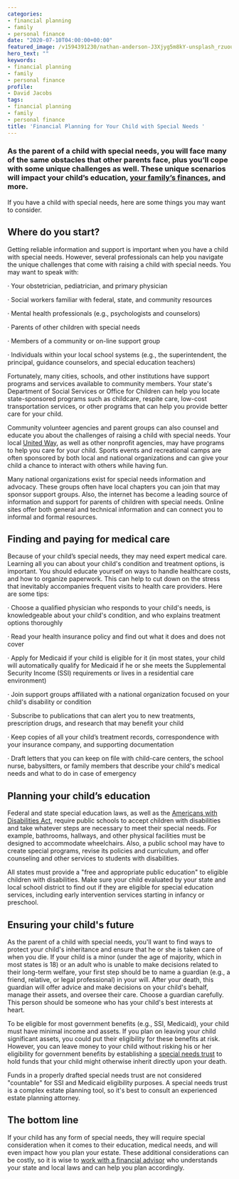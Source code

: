 ```yaml
---
categories:
- financial planning
- family
- personal finance
date: "2020-07-10T04:00:00+00:00"
featured_image: /v1594391230/nathan-anderson-J3Xjyg5m8kY-unsplash_rzuoul.jpg
hero_text: ""
keywords:
- financial planning
- family
- personal finance
profile:
- David Jacobs
tags:
- financial planning
- family
- personal finance
title: 'Financial Planning for Your Child with Special Needs '
---
```

### As the parent of a child with special needs, you will face many of the same obstacles that other parents face, plus you’ll cope with some unique challenges as well. These unique scenarios will impact your child’s education, [your family’s finances](https://navalign.com/updates/4-financial-priorities-young-families-should-address/), and more.

If you have a child with special needs, here are some things you may want to consider.

## Where do you start?

Getting reliable information and support is important when you have a child with special needs. However, several professionals can help you navigate the unique challenges that come with raising a child with special needs. You may want to speak with:

· Your obstetrician, pediatrician, and primary physician

· Social workers familiar with federal, state, and community resources

· Mental health professionals (e.g., psychologists and counselors)

· Parents of other children with special needs

· Members of a community or on-line support group

· Individuals within your local school systems (e.g., the superintendent, the principal, guidance counselors, and special education teachers)

Fortunately, many cities, schools, and other institutions have support programs and services available to community members. Your state's Department of Social Services or Office for Children can help you locate state-sponsored programs such as childcare, respite care, low-cost transportation services, or other programs that can help you provide better care for your child.

Community volunteer agencies and parent groups can also counsel and educate you about the challenges of raising a child with special needs. Your local [United Way](https://www.unitedway.org/find-your-united-way), as well as other nonprofit agencies, may have programs to help you care for your child. Sports events and recreational camps are often sponsored by both local and national organizations and can give your child a chance to interact with others while having fun.

Many national organizations exist for special needs information and advocacy. These groups often have local chapters you can join that may sponsor support groups. Also, the internet has become a leading source of information and support for parents of children with special needs. Online sites offer both general and technical information and can connect you to informal and formal resources.

## Finding and paying for medical care

Because of your child’s special needs, they may need expert medical care. Learning all you can about your child's condition and treatment options, is important. You should educate yourself on ways to handle healthcare costs, and how to organize paperwork. This can help to cut down on the stress that inevitably accompanies frequent visits to health care providers. Here are some tips:

· Choose a qualified physician who responds to your child's needs, is knowledgeable about your child's condition, and who explains treatment options thoroughly

· Read your health insurance policy and find out what it does and does not cover

· Apply for Medicaid if your child is eligible for it (in most states, your child will automatically qualify for Medicaid if he or she meets the Supplemental Security Income (SSI) requirements or lives in a residential care environment)

· Join support groups affiliated with a national organization focused on your child's disability or condition

· Subscribe to publications that can alert you to new treatments, prescription drugs, and research that may benefit your child

· Keep copies of all your child’s treatment records, correspondence with your insurance company, and supporting documentation

· Draft letters that you can keep on file with child-care centers, the school nurse, babysitters, or family members that describe your child's medical needs and what to do in case of emergency

## Planning your child’s education

Federal and state special education laws, as well as the [Americans with Disabilities Act](https://www.ada.gov/), require public schools to accept children with disabilities and take whatever steps are necessary to meet their special needs. For example, bathrooms, hallways, and other physical facilities must be designed to accommodate wheelchairs. Also, a public school may have to create special programs, revise its policies and curriculum, and offer counseling and other services to students with disabilities.

All states must provide a "free and appropriate public education" to eligible children with disabilities. Make sure your child evaluated by your state and local school district to find out if they are eligible for special education services, including early intervention services starting in infancy or preschool.

## Ensuring your child's future

As the parent of a child with special needs, you'll want to find ways to protect your child's inheritance and ensure that he or she is taken care of when you die. If your child is a minor (under the age of majority, which in most states is 18) or an adult who is unable to make decisions related to their long-term welfare, your first step should be to name a guardian (e.g., a friend, relative, or legal professional) in your will. After your death, this guardian will offer advice and make decisions on your child's behalf, manage their assets, and oversee their care. Choose a guardian carefully. This person should be someone who has your child's best interests at heart.

To be eligible for most government benefits (e.g., SSI, Medicaid), your child must have minimal income and assets. If you plan on leaving your child significant assets, you could put their eligibility for these benefits at risk. However, you can leave money to your child without risking his or her eligibility for government benefits by establishing a [special needs trust](https://navalign.com/updates/trust-basics-what-you-need-to-know-about-creating-a-trust/) to hold funds that your child might otherwise inherit directly upon your death.

Funds in a properly drafted special needs trust are not considered "countable" for SSI and Medicaid eligibility purposes. A special needs trust is a complex estate planning tool, so it's best to consult an experienced estate planning attorney.

## The bottom line

If your child has any form of special needs, they will require special consideration when it comes to their education, medical needs, and will even impact how you plan your estate. These additional considerations can be costly, so it is wise to [work with a financial advisor](https://navalign.com/what-we-do/fiduciary-financial-planning/) who understands your state and local laws and can help you plan accordingly.